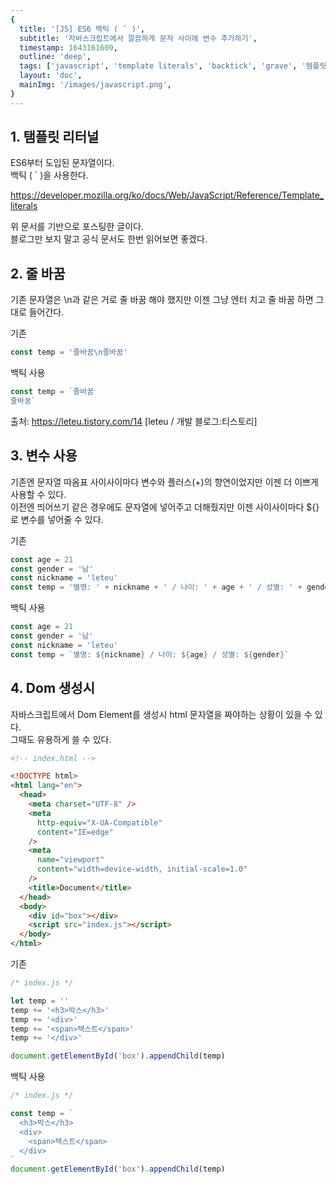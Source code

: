 ```yaml
---
{
  title: '[JS] ES6 백틱 ( ` )',
  subtitle: '자바스크립트에서 깔끔하게 문자 사이에 변수 추가하기',
  timestamp: 1643161609,
  outline: 'deep',
  tags: ['javascript', 'template literals', 'backtick', 'grave', '템플릿 리터널', '백틱'],
  layout: 'doc',
  mainImg: '/images/javascript.png',
}
---
```


## 1. 탬플릿 리터널

ES6부터 도입된 문자열이다.  
백틱 ( \` )을 사용한다.

https://developer.mozilla.org/ko/docs/Web/JavaScript/Reference/Template_literals

위 문서를 기반으로 포스팅한 글이다.  
블로그만 보지 말고 공식 문서도 한번 읽어보면 좋겠다.

## 2. 줄 바꿈

기존 문자열은 \n과 같은 거로 줄 바꿈 해야 했지만 이젠 그냥 엔터 치고 줄 바꿈 하면 그대로 들어간다.

기존

```js
const temp = '줄바꿈\n줄바꿈'
```

백틱 사용

```js
const temp = `줄바꿈
줄바꿈`
```

출처: https://leteu.tistory.com/14 [leteu / 개발 블로그:티스토리]

## 3. 변수 사용

기존엔 문자열 따옴표 사이사이마다 변수와 플러스(+)의 향연이었지만 이젠 더 이쁘게 사용할 수 있다.  
이전엔 띄어쓰기 같은 경우에도 문자열에 넣어주고 더해줬지만 이젠 사이사이마다 ${}로 변수를 넣어줄 수 있다.

기존

```js
const age = 21
const gender = '남'
const nickname = 'leteu'
const temp = '별명: ' + nickname + ' / 나이: ' + age + ' / 성별: ' + gender
```

백틱 사용

```js
const age = 21
const gender = '남'
const nickname = 'leteu'
const temp = `별명: ${nickname} / 나이: ${age} / 성별: ${gender}`
```

## 4. Dom 생성시

자바스크립트에서 Dom Element를 생성시 html 문자열을 짜야하는 상황이 있을 수 있다.  
그때도 유용하게 쓸 수 있다.

```html
<!-- index.html -->

<!DOCTYPE html>
<html lang="en">
  <head>
    <meta charset="UTF-8" />
    <meta
      http-equiv="X-UA-Compatible"
      content="IE=edge"
    />
    <meta
      name="viewport"
      content="width=device-width, initial-scale=1.0"
    />
    <title>Document</title>
  </head>
  <body>
    <div id="box"></div>
    <script src="index.js"></script>
  </body>
</html>
```

기존

```js
/* index.js */

let temp = ''
temp += '<h3>박스</h3>'
temp += '<div>'
temp += '<span>텍스트</span>'
temp += '</div>'

document.getElementById('box').appendChild(temp)
```

백틱 사용

```js
/* index.js */

const temp = `
  <h3>박스</h3>
  <div>
    <span>텍스트</span>
  </div>
`
document.getElementById('box').appendChild(temp)
```
